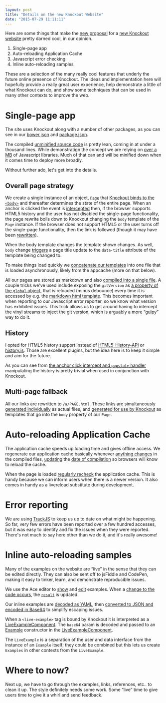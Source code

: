 ```yaml
---
layout: post
title: "Details on the new Knockout Website"
date: "2015-07-29 11:11:11"
---
```


Here are some things that make the [new proposal](https://github.com/knockout/knockout/issues/1827) for a [new Knockout website](http://brianmhunt.github.io/knockout/) pretty darned cool, in our opinion.

1. Single-page app
2. Auto-reloading Application Cache
3. Javascript error checking
4. Inline auto-reloading samples

These are a selection of the many really cool features that underly the future online presence of Knockout. The ideas and implementation here will hopefully provide a really great user experience, help demonstrate a little of what Knockout can do, and show some techniques that can be used in many other contexts to improve the web.

# Single-page app

The site uses Knockout along with a number of other packages, as you can see in our [bower.json](https://github.com/brianmhunt/knockout/blob/gh-pages/bower.json#L20) and [package.json](https://github.com/brianmhunt/knockout/blob/gh-pages/package.json#L6).

The compiled [unminified source code](https://github.com/brianmhunt/knockout/blob/gh-pages/build/app.js) is pretty lean, coming in at under a thousand lines. While demonstratign the concept we are relying on [over a MB](https://github.com/brianmhunt/knockout/blob/gh-pages/build/libs.js) of Javascript libraries. Much of that can and will be minified down when it comes time to deploy more broadly.

Without further ado, let's get into the details.

## Overall page strategy

We create a single instance of an object, [`Page`](https://github.com/brianmhunt/knockout/blob/gh-pages/src/Page.js) that [Knockout binds to the `<body>`](https://github.com/brianmhunt/knockout/blob/gh-pages/src/entry.js#L93-L98) and thereafter determines the state of the entire page. When an anchor is clicked the event is [intercepted](https://github.com/brianmhunt/knockout/blob/gh-pages/src/events.js#L28) then, if the browser supports HTML5 history and the user has not disabled the single-page functionality, the page rewrite boils down to Knockout changing the `body` template of the `Page` instance. If the browser does not support HTML5 or the user turns off the single-page functionality, then the link is followed (though it may have been [rewritten](https://github.com/brianmhunt/knockout/blob/gh-pages/src/events.js#L12)).

When the body template changes the template shown changes. As well, `body` change [triggers](https://github.com/brianmhunt/knockout/blob/gh-pages/src/Page.js#L10) a page title update to the `data-title` attribute of the template being changed to.

To make things load quickly we [concatenate our templates](https://github.com/brianmhunt/knockout/blob/gh-pages/gulpfile.js#L101) into one file that is loaded asynchronously, likely from the appcache (more on that below).

All our pages are stored as markdown and also [compiled into a single file](https://github.com/brianmhunt/knockout/blob/gh-pages/gulpfile.js#L145). A couple tricks we've used include exposing the `gitVersion` as [a property of the `global` object](https://github.com/brianmhunt/knockout/blob/gh-pages/gulpfile.js#L29-L33), that is reloaded (minus debounce) every time it is accessed by e.g. the [markdown html template](https://github.com/brianmhunt/knockout/blob/gh-pages/config.yaml#L150). This becomes important when reporting to our Javascript error reporter, so we know what version has exhibited issues.  This trick allows us to get around having to intercept the vinyl streams to inject the git version, which is arguably a more “gulpy” way to do it.

## History

I opted for HTML5 history support instead of [HTML5-History-API](https://github.com/devote/HTML5-History-API) or [history.js](https://github.com/browserstate/history.js/). Those are excellent plugins, but the idea here is to keep it simple and aim for the future.

As you can see from [the anchor click intercept and `popstate` handler](https://github.com/brianmhunt/knockout/blob/gh-pages/src/events.js#L28-L58) manipulating the history is pretty trivial when used in conjunction with Knockout.

## Multi-page fallback

All our links are rewritten to `/a/PAGE.html`. These links are simultaneously [generated individually](https://github.com/brianmhunt/knockout/tree/gh-pages/a) as actual files, and [generated for use by Knockout](https://github.com/brianmhunt/knockout/blob/gh-pages/build/markdown.html#L1) as templates that go into the `body` property of our `Page`.

# Auto-reloading Application Cache

The application cache speeds up loading time and gives offline access. We regenerate our application cache basically whenever [anything changes](https://github.com/brianmhunt/knockout/blob/gh-pages/gulpfile.js#L284) in the compiled files, [updating](https://github.com/brianmhunt/knockout/blob/gh-pages/gulpfile.js#L36) the [date of compilation](https://github.com/brianmhunt/knockout/blob/gh-pages/config.yaml#L12) so browsers will know to reload the cache.

When the page is loaded [regularly recheck](https://github.com/brianmhunt/knockout/blob/gh-pages/src/entry.js#L31-L56) the application cache. This is handy because we can inform users when there is a newer version. It also comes in handy as a livereload substitute during development.

# Error reporting

We are using [TrackJS](https://trackjs.com) to keep us up to date on what might be happening. So far, very few errors have been reported over a few hundred accesses, but it was easy to identify and fix the issues when they were reported. There's not much to say here other than we do it, and it's really awesome!

# Inline auto-reloading samples

Many of the examples on the website are “live” in the sense that they can be edited directly. They can also be sent off to jsFiddle and CodePen, making it easy to tinker, learn, and demonstrate reproducible issues.

We use the Ace editor to [show](https://github.com/brianmhunt/knockout/blob/gh-pages/src/bindings-highlight.js#L20) and [edit](https://github.com/brianmhunt/knockout/blob/gh-pages/src/bindings-edit.js#L37) examples. When a [change to the code occurs](https://github.com/brianmhunt/knockout/blob/gh-pages/src/bindings-edit.js#L21), the [`result`](https://github.com/brianmhunt/knockout/blob/gh-pages/src/bindings-result.js#L8) is updated.

Our inline examples are [decoded as YAML](https://github.com/brianmhunt/knockout/blob/gh-pages/gulpfile.js#L129), then [converted to JSON and encoded in Base64](https://github.com/brianmhunt/knockout/blob/gh-pages/gulpfile.js#L134) to simplify escaping issues.

When a `<live-example>` tag is bound by Knockout it is interpreted as a [LiveExampleComponent](https://github.com/brianmhunt/knockout/blob/gh-pages/src/LiveExampleComponent.js). The `base64` param is decoded and passed to an [Example](https://github.com/brianmhunt/knockout/blob/gh-pages/src/Example.js#L4) constructor in the [LiveExampleComponent](https://github.com/brianmhunt/knockout/blob/gh-pages/src/LiveExampleComponent.js#L14).

The `LiveExample` is a separation of the user and data interface from the instance of an `Example` itself; they could be combined but this lets us create `Examples` in other contexts from the `LiveExample`.

# Where to now?

Next up, we have to go through the examples, links, references, etc.. to clean it up. The style definitely needs some work. Some “live” time to give users time to give it a whirl and send feedback.
